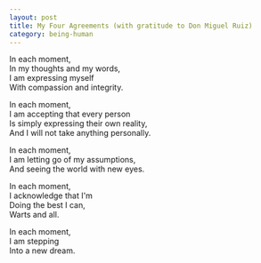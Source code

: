 ```yaml
---
layout: post
title: My Four Agreements (with gratitude to Don Miguel Ruiz)
category: being-human
---
```


In each moment,  
In my thoughts and my words,  
I am expressing myself  
With compassion and integrity.

In each moment,  
I am accepting that every person  
Is simply expressing their own reality,  
And I will not take anything personally.

In each moment,  
I am letting go of my assumptions,  
And seeing the world with new eyes.

In each moment,  
I acknowledge that I'm  
Doing the best I can,  
Warts and all.

In each moment,  
I am stepping  
Into a new dream.
